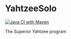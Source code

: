 # YahtzeeSolo

[![Java CI with Maven](https://github.com/Simpada/YahtzeeSolo/actions/workflows/maven.yml/badge.svg)](https://github.com/Simpada/YahtzeeSolo/actions/workflows/maven.yml)

The Superior Yahtzee program
